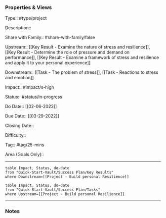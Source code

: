 ### Properties & Views

Type:: #type/project

Description:: 

Share with Family:: #share-with-family/false

Upstream:: [[Key Result - Examine the nature of stress and resilience]], [[Key Result - Determine the role of pressure and demand on performance]], [[Key Result - Examine a framework of stress and resilience and apply it to your personal experience]]

Downstream:: [[Task - The problem of stress]], [[Task - Reactions to stress and emotion]]

Impact:: #impact/s-high

Status:: #status/in-progress

Do Date:: [[02-06-2022]]

Due Date:: [[03-29-2022]]

Closing Date:: 

Difficulty:: 

Tag:: #tag/25-mins

Area (Goals Only):: 

---

```dataview
table Impact, Status, do-date
from "Quick-Start-Vault/Success Plan/Key Results"
where Downstream=[[Project - Build personal Resilience]]
```

```dataview
table Impact, Status, do-date
from "Quick-Start-Vault/Success Plan/Tasks"
where Upstream=[[Project - Build personal Resilience]]
```

---

### Notes